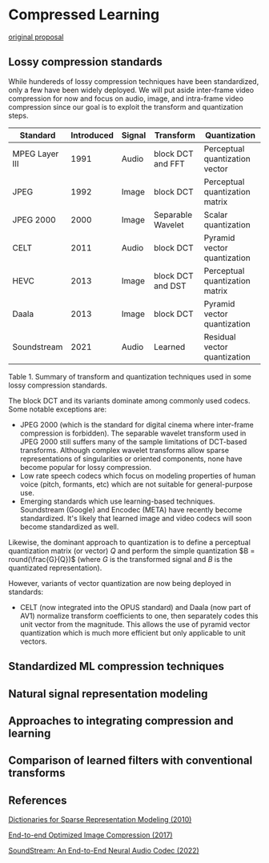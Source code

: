 # Compressed Learning

[original proposal](https://danjacobellis.net/ITML/_static/proposal.pdf)

## Lossy compression standards

While hundereds of lossy compression techniques have been standardized, only a few have been widely deployed. We will put aside inter-frame video compression for now and focus on audio, image, and intra-frame video compression since our goal is to exploit the transform and quantization steps.

| Standard       | Introduced | Signal | Transform         | Quantization                   |
|----------------|------------|--------|-------------------|--------------------------------|
| MPEG Layer III | 1991       | Audio  | block DCT and FFT | Perceptual quantization vector |
| JPEG           | 1992       | Image  | block DCT         | Perceptual quantization matrix |
| JPEG 2000      | 2000       | Image  | Separable Wavelet | Scalar quantization            |
| CELT           | 2011       | Audio  | block DCT         | Pyramid vector quantization    |
| HEVC           | 2013       | Image  | block DCT and DST | Perceptual quantization matrix |
| Daala          | 2013       | Image  | block DCT         | Pyramid vector quantization    |
| Soundstream    | 2021       | Audio  | Learned           | Residual vector quantization   |

</center> Table 1. Summary of transform and quantization techniques used in some lossy compression standards. </center>

The block DCT and its variants dominate among commonly used codecs. Some notable exceptions are:

* JPEG 2000 (which is the standard for digital cinema where inter-frame compression is forbidden). The separable wavelet transform used in JPEG 2000 still suffers many of the sample limitations of DCT-based transforms. Although complex wavelet transforms allow sparse representations of singularities or oriented components, none have become popular for lossy compression.
* Low rate speech codecs which focus on modeling properties of human voice (pitch, formants, etc) which are not suitable for general-purpose use.
* Emerging standards which use learning-based techniques. Soundstream (Google) and Encodec (META) have recently become standardized. It's likely that learned image and video codecs will soon become standardized as well.

Likewise, the dominant approach to quantization is to define a perceptual quantization matrix (or vector) $Q$ and perform the simple quantization $B = round(\frac{G}{Q})$ (where $G$ is the transformed signal and $B$ is the quantizated representation).

However, variants of vector quantization are now being deployed in standards:

* CELT (now integrated into the OPUS standard) and Daala (now part of AV1) normalize transform coefficients to one, then separately codes this unit vector from the magnitude. This allows the use of pyramid vector quantization which is much more efficient but only applicable to unit vectors.

## Standardized ML compression techniques

## Natural signal representation modeling

## Approaches to integrating compression and learning

## Comparison of learned filters with conventional transforms

## References

[Dictionaries for Sparse Representation Modeling (2010)](https://ieeexplore.ieee.org/abstract/document/5452966)

[End-to-end Optimized Image Compression (2017)](https://www.cns.nyu.edu/~lcv/iclr2017/)

[SoundStream: An End-to-End Neural Audio Codec (2022)](https://ieeexplore.ieee.org/abstract/document/9625818)